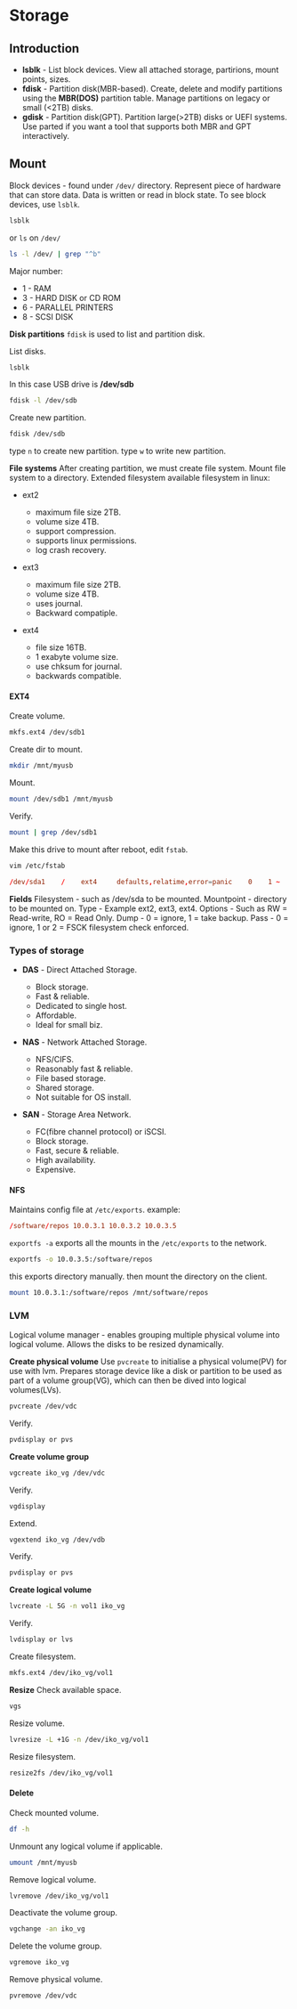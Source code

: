 # Storage
## Introduction
- **lsblk** - List block devices. View all attached storage, partirions, mount points, sizes. 
- **fdisk** - Partition disk(MBR-based). Create, delete and modify partitions using the **MBR(DOS)** partition table. Manage partitions on legacy or small (<2TB) disks.
- **gdisk** - Partition disk(GPT). Partition large(>2TB) disks or UEFI systems.
Use parted if you want a tool that supports both MBR and GPT interactively.


## Mount
Block devices - found under `/dev/` directory. Represent piece of hardware that can store data.
Data is written or read in block state.
To see block devices, use `lsblk`.
```sh
lsblk
```

or `ls` on `/dev/` 
```sh
ls -l /dev/ | grep "^b"
```

Major number:
- 1 - RAM
- 3 - HARD DISK or CD ROM
- 6 - PARALLEL PRINTERS
- 8 - SCSI DISK

**Disk partitions**
`fdisk` is used to list and partition disk.

List disks.
```sh
lsblk
```

In this case USB drive is **/dev/sdb**
```sh
fdisk -l /dev/sdb
```


Create new partition.
```sh
fdisk /dev/sdb
```

type `n` to create new partition.
type `w` to write new partition.


**File systems**
After creating partition, we must create file system. Mount file system to a directory.
Extended filesystem available filesystem in linux:
- ext2
	- maximum file size 2TB.
	- volume size 4TB.
	- support compression.
	- supports linux permissions.
	- log crash recovery.

- ext3
	- maximum file size 2TB.
	- volume size 4TB.
	- uses journal.
	- Backward compatiple.

- ext4
	- file size 16TB.
	- 1 exabyte volume size.
	- use chksum for journal.
	- backwards compatible.

#### EXT4
Create volume.
```sh
mkfs.ext4 /dev/sdb1
```

Create dir to mount.
```sh
mkdir /mnt/myusb
```

Mount.
```sh
mount /dev/sdb1 /mnt/myusb
```

Verify.
```sh
mount | grep /dev/sdb1
```

Make this drive to mount after reboot, edit `fstab`.
```sh
vim /etc/fstab
```

```conf
/dev/sda1    /    ext4     defaults,relatime,error=panic    0    1 ~
```

**Fields**
Filesystem - such as /dev/sda to be mounted.
Mountpoint - directory to be mounted on.
Type - Example ext2, ext3, ext4.
Options - Such as RW = Read-write, RO = Read Only.
Dump - 0 = ignore, 1 = take backup.
Pass - 0 = ignore, 1 or 2 = FSCK filesystem check enforced.



### Types of storage
- **DAS** - Direct Attached Storage.
	- Block storage.
	- Fast & reliable.
	- Dedicated to single host.
	- Affordable.
	- Ideal for small biz.

- **NAS** - Network Attached Storage.
	- NFS/CIFS.
	- Reasonably fast & reliable.
	- File based storage.
	- Shared storage.
	- Not suitable for OS install.

- **SAN** - Storage Area Network.
	- FC(fibre channel protocol) or iSCSI.
	- Block storage.
	- Fast, secure & reliable.
	- High availability.
	- Expensive.

#### NFS
 Maintains config file at `/etc/exports`.
 example:
```conf
/software/repos 10.0.3.1 10.0.3.2 10.0.3.5
```

`exportfs -a` exports all the mounts in the `/etc/exports` to the network.
```sh
exportfs -o 10.0.3.5:/software/repos
```

this exports directory manually. then mount the directory on the client.
```sh
mount 10.0.3.1:/software/repos /mnt/software/repos
```



### LVM
Logical volume manager - enables grouping multiple physical volume into logical volume.
Allows the disks to be resized dynamically.

**Create physical volume**
Use `pvcreate` to initialise a physical volume(PV) for use with lvm. Prepares storage device like a disk or partition to be used as part of a volume group(VG), which can then be dived into logical volumes(LVs).
```sh
pvcreate /dev/vdc
```

Verify.
```sh
pvdisplay or pvs
```

**Create volume group**
```sh
vgcreate iko_vg /dev/vdc
```

Verify.
```sh
vgdisplay
```

Extend.
```sh
vgextend iko_vg /dev/vdb
```

Verify.
```sh
pvdisplay or pvs
```

**Create logical volume**
```sh
lvcreate -L 5G -n vol1 iko_vg
```

Verify.
```sh
lvdisplay or lvs
```

Create filesystem.
```sh
mkfs.ext4 /dev/iko_vg/vol1
```


**Resize**
Check available space.
```sh
vgs
```

Resize volume.
```sh
lvresize -L +1G -n /dev/iko_vg/vol1
```

Resize filesystem.
```sh
resize2fs /dev/iko_vg/vol1
```


#### Delete
Check mounted volume.
```sh
df -h
```

Unmount any logical volume if applicable.
```sh
umount /mnt/myusb
```

Remove logical volume.
```sh
lvremove /dev/iko_vg/vol1
```

Deactivate the volume group.
```sh
vgchange -an iko_vg
```

Delete the volume group.
```sh
vgremove iko_vg
```

Remove physical volume.
```sh
pvremove /dev/vdc 
```